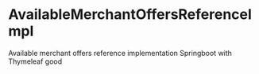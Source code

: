 # AvailableMerchantOffersReferenceImpl
Available merchant offers reference implementation
Springboot with Thymeleaf
good
